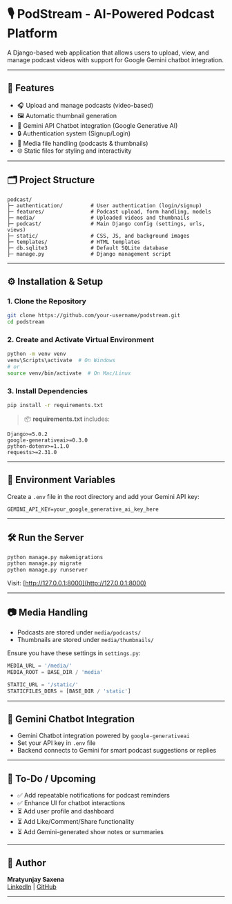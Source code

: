 # 🎙️ PodStream - AI-Powered Podcast Platform

A Django-based web application that allows users to upload, view, and manage podcast videos with support for Google Gemini chatbot integration.

---

## 🚀 Features

- 🎧 Upload and manage podcasts (video-based)
- 🖼️ Automatic thumbnail generation
- 💬 Gemini API Chatbot integration (Google Generative AI)
- 🔒 Authentication system (Signup/Login)
- 📁 Media file handling (podcasts & thumbnails)
- 🌐 Static files for styling and interactivity

---

## 🗂️ Project Structure

```
podcast/
├─ authentication/         # User authentication (login/signup)
├─ features/               # Podcast upload, form handling, models
├─ media/                  # Uploaded videos and thumbnails
├─ podcast/                # Main Django config (settings, urls, views)
├─ static/                 # CSS, JS, and background images
├─ templates/              # HTML templates
├─ db.sqlite3              # Default SQLite database
├─ manage.py               # Django management script
```

---

## ⚙️ Installation & Setup

### 1. Clone the Repository

```bash
git clone https://github.com/your-username/podstream.git
cd podstream
```

### 2. Create and Activate Virtual Environment

```bash
python -m venv venv
venv\Scripts\activate  # On Windows
# or
source venv/bin/activate  # On Mac/Linux
```

### 3. Install Dependencies

```bash
pip install -r requirements.txt
```

> 📦 **requirements.txt** includes:

```text
Django>=5.0.2
google-generativeai>=0.3.0
python-dotenv>=1.1.0
requests>=2.31.0
```

---

## 🔑 Environment Variables

Create a `.env` file in the root directory and add your Gemini API key:

```
GEMINI_API_KEY=your_google_generative_ai_key_here
```

---

## 🛠️ Run the Server

```bash
python manage.py makemigrations
python manage.py migrate
python manage.py runserver
```

Visit: [http://127.0.0.1:8000](http://127.0.0.1:8000)

---

## 📷 Media Handling

- Podcasts are stored under `media/podcasts/`
- Thumbnails are stored under `media/thumbnails/`

Ensure you have these settings in `settings.py`:

```python
MEDIA_URL = '/media/'
MEDIA_ROOT = BASE_DIR / 'media'

STATIC_URL = '/static/'
STATICFILES_DIRS = [BASE_DIR / 'static']
```

---

## 🧠 Gemini Chatbot Integration

- Gemini Chatbot integration powered by `google-generativeai`
- Set your API key in `.env` file
- Backend connects to Gemini for smart podcast suggestions or replies

---

## 📌 To-Do / Upcoming

- ✅ Add repeatable notifications for podcast reminders
- ✅ Enhance UI for chatbot interactions
- ⏳ Add user profile and dashboard
- ⏳ Add Like/Comment/Share functionality
- ⏳ Add Gemini-generated show notes or summaries

---

## 🧑 Author

**Mratyunjay Saxena**  
[LinkedIn](https://www.linkedin.com/in/mratyunjay-saxena-963176226/) | [GitHub](https://github.com/innocentprogrammer)

---

